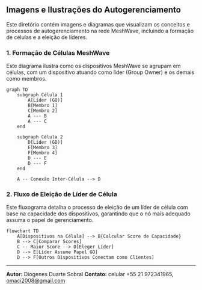 

## Imagens e Ilustrações do Autogerenciamento

Este diretório contém imagens e diagramas que visualizam os conceitos e processos de autogerenciamento na rede MeshWave, incluindo a formação de células e a eleição de líderes.

### 1. Formação de Células MeshWave

Este diagrama ilustra como os dispositivos MeshWave se agrupam em células, com um dispositivo atuando como líder (Group Owner) e os demais como membros.

```mermaid
graph TD
    subgraph Célula 1
        A[Líder (GO)]
        B[Membro 1]
        C[Membro 2]
        A --- B
        A --- C
    end

    subgraph Célula 2
        D[Líder (GO)]
        E[Membro 3]
        F[Membro 4]
        D --- E
        D --- F
    end

    A -- Conexão Inter-Célula --> D
```

### 2. Fluxo de Eleição de Líder de Célula

Este fluxograma detalha o processo de eleição de um líder de célula com base na capacidade dos dispositivos, garantindo que o nó mais adequado assuma o papel de gerenciamento.

```mermaid
flowchart TD
    A[Dispositivos na Célula] --> B{Calcular Score de Capacidade}
    B --> C[Comparar Scores]
    C -- Maior Score --> D[Eleger Líder]
    D --> E[Líder Assume Papel GO]
    D --> F[Outros Dispositivos Conectam como Clientes]
```

---

**Autor:** Diogenes Duarte Sobral
**Contato:** celular +55 21 972341965, omaci2008@gmail.com


